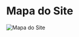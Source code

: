 # Mapa do Site

![Mapa do Site](https://github.com/tads-cnat/receber-pets/blob/3-constru%C3%A7%C3%A3o-do-mapa-do-site/doc/mapa-site/SiteMap.png)
